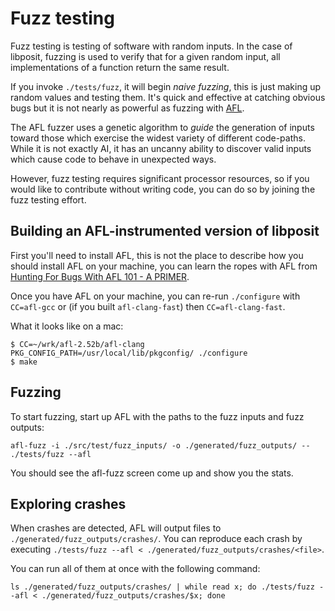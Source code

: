 # Fuzz testing

Fuzz testing is testing of software with random inputs. In the case of libposit, fuzzing
is used to verify that for a given random input, all implementations of a function return
the same result.

If you invoke `./tests/fuzz`, it will begin *naive fuzzing*, this is just making up random
values and testing them. It's quick and effective at catching obvious bugs but it is not
nearly as powerful as fuzzing with
[AFL](https://en.wikipedia.org/wiki/American_fuzzy_lop_(fuzzer)).

The AFL fuzzer uses a genetic algorithm to *guide* the generation of inputs toward those
which exercise the widest variety of different code-paths. While it is not exactly AI,
it has an uncanny ability to discover valid inputs which cause code to behave in unexpected
ways.

However, fuzz testing requires significant processor resources, so if you would like to
contribute without writing code, you can do so by joining the fuzz testing effort.

## Building an AFL-instrumented version of libposit

First you'll need to install AFL, this is not the place to describe how you should install
AFL on your machine, you can learn the ropes with AFL from
[Hunting For Bugs With AFL 101 - A PRIMER](https://research.aurainfosec.io/hunting-for-bugs-101/).

Once you have AFL on your machine, you can re-run `./configure` with `CC=afl-gcc` or
(if you built `afl-clang-fast`) then `CC=afl-clang-fast`.

What it looks like on a mac:

```
$ CC=~/wrk/afl-2.52b/afl-clang PKG_CONFIG_PATH=/usr/local/lib/pkgconfig/ ./configure
$ make
```

## Fuzzing
To start fuzzing, start up AFL with the paths to the fuzz inputs and fuzz outputs:

```
afl-fuzz -i ./src/test/fuzz_inputs/ -o ./generated/fuzz_outputs/ -- ./tests/fuzz --afl
```

You should see the afl-fuzz screen come up and show you the stats.

## Exploring crashes
When crashes are detected, AFL will output files to `./generated/fuzz_outputs/crashes/`.
You can reproduce each crash by executing
`./tests/fuzz --afl < ./generated/fuzz_outputs/crashes/<file>`.

You can run all of them at once with the following command:

```
ls ./generated/fuzz_outputs/crashes/ | while read x; do ./tests/fuzz --afl < ./generated/fuzz_outputs/crashes/$x; done
```

